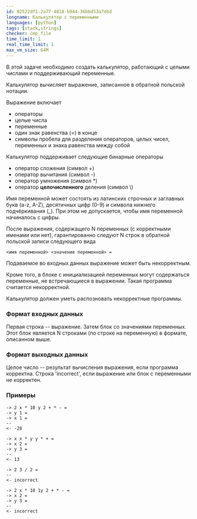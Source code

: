 ```yaml
---
id: 02522df1-2a77-4818-b944-36bbd53a7ebd
longname: Калькулятор с переменными
languages: [python]
tags: [stack,strings]
checker: cmp_file
time_limit: 1
real_time_limit: 1
max_vm_size: 64M
---
```



В этой задаче необходимо создать калькулятор, работающий с целыми числами и поддерживающий переменные.

Калькулятор вычисляет выражение, записанное в обратной польской нотации.

Выражение включает

- операторы
- целые числа
- переменные
- один знак равенства (=) в конце
- символы пробела для разделения операторов, целых чисел, переменных и знака равенства между собой

Калькулятор поддерживает следующие бинарные операторы

- оператор сложения (символ \+)
- оператор вычитания (символ \-)
- оператор умножения (символ \*)
- оператор **целочисленного** деления (символ \\)

Имя переменной может состоять из латинских строчных и заглавных букв (a-z, A-Z), десятичных цифр (0-9) и символа нижнего подчёркивания (\_).
При этом не допускается, чтобы имя переменной начиналось с цифры.

После выражения, содержащего N переменных (с корректными именами или нет), гарантированно следуют N строк в обратной польской записи следующего вида

    <имя переменной> <значение переменной> =

Подаваемое во входных данных выражение может быть некорректным.

Кроме того, в блоке с инициализацией переменных могут содержаться переменные, не встречающиеся в выражении.
Такая программа считается некорректной.

Калькулятор должен уметь распозновать некорректные программы.

### Формат входных данных

Первая строка -- выражение.
Затем блок со значениями переменных.
Этот блок является N строками (по строке на переменную) в формате, описанном выше.

### Формат выходных данных

Целое число -- результат вычисления выражения, если программа корректна.
Строка 'incorrect', если выражение или блок с переменными не корректен.

### Примеры

```
-> 2 x * 10 y 2 + * - =
-> y 1 =
-> x 1 =
--
<- -28
```

```
-> x x * y y * + =
-> x 2 =
-> y 3 =
--
<- 13
```

```
-> 2 3 / 2 =
--
<- incorrect
```

```
-> 2 x * 10 1y 2 + * - =
-> x 2 =
-> y 3 =
--
<- incorrect
```